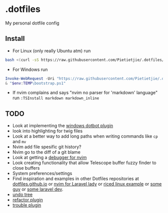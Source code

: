 # .dotfiles

My personal dotfile config

## Install
- For Linux (only really Ubuntu atm) run
```bash
bash <(curl -sS https://raw.githubusercontent.com/Pietietjie/.dotfiles/main/bootstrap)
```
- For Windows run 
```powershell
Invoke-WebRequest -Uri "https://raw.githubusercontent.com/Pietietjie/.dotfiles/main/bootstrap" -OutFile "$env:TEMP\bootstrap.ps1"
& "$env:TEMP\bootstrap.ps1"
```

- If nvim complains and says "nvim no parser for 'markdown' language" run `:TSInstall markdown markdown_inline`
## TODO
- Look at implementing the [windows dotbot plugin](https://github.com/kurtmckee/dotbot-windows)
- look into highlighting for twig files
- Look at a better way to add long paths when writing commands like `cp` and `mv`
- Nvim add file spesific git history?
- Nvim go to the diff of a git blame
- Look at getting a [ debugger for nvim ](https://github.com/mfussenegger/nvim-dap)
- Look creating functionality that allow Telescope buffer fuzzy finder to close buffers
- System preferences/settings
- Find inspiration and examples in other Dotfiles repositories at [dotfiles.github.io](https://dotfiles.github.io/) or [nvim for Laravel lady](https://github.com/jessarcher/dotfiles) or [riced linux example](https://github.com/Amitabha37377/Awful-DOTS/tree/master) or [some guy](https://github.com/yutkat/dotfiles/tree/main) or [some laravel dev](https://github.com/shxfee/dotfiles/tree/master).
- [undo tree](https://github.com/mbbill/undotree)
- [refactor plugin](https://github.com/ThePrimeagen/refactoring.nvim)
- [trouble plugin](https://github.com/folke/trouble.nvim)
